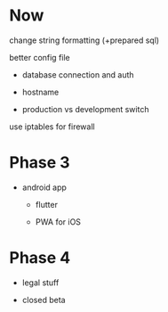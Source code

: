 # Now

change string formatting (+prepared sql)

better config file

- database connection and auth

- hostname

- production vs development switch

use iptables for firewall

# Phase 3

- android app
  
  - flutter
  
  - PWA for iOS

# Phase 4

- legal stuff

- closed beta
